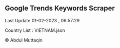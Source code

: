 

## Google Trends Keywords Scraper 
 
Last Update 01-02-2023 , 06:57:29

Country List :
VIETNAM.json



© Abdul Muttaqin 
